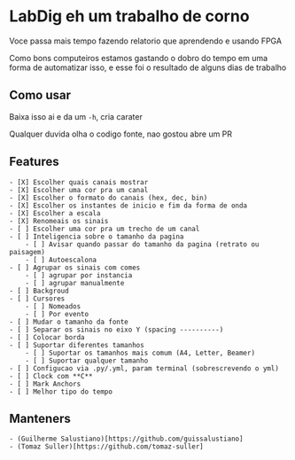 # LabDig eh um trabalho de corno
Voce passa mais tempo fazendo relatorio que aprendendo e usando FPGA

Como bons computeiros estamos gastando o dobro do tempo em uma forma de automatizar isso,
e esse foi o resultado de alguns dias de trabalho

## Como usar
Baixa isso ai e da um `-h`, cria carater

Qualquer duvida olha o codigo fonte, nao gostou abre um PR

## Features
    - [X] Escolher quais canais mostrar
    - [X] Escolher uma cor pra um canal
    - [X] Escolher o formato do canais (hex, dec, bin)
    - [X] Escolher os instantes de inicio e fim da forma de onda
    - [X] Escolher a escala
    - [X] Renomeais os sinais
    - [ ] Escolher uma cor pra um trecho de um canal
    - [ ] Inteligencia sobre o tamanho da pagina
        - [ ] Avisar quando passar do tamanho da pagina (retrato ou paisagem)
        - [ ] Autoescalona
    - [ ] Agrupar os sinais com comes
        - [ ] agrupar por instancia
        - [ ] agrupar manualmente
    - [ ] Backgroud
    - [ ] Cursores
        - [ ] Nomeados
        - [ ] Por evento
    - [ ] Mudar o tamanho da fonte
    - [ ] Separar os sinais no eixo Y (spacing ----------)
    - [ ] Colocar borda
    - [ ] Suportar diferentes tamanhos
        - [ ] Suportar os tamanhos mais comum (A4, Letter, Beamer)
        - [ ] Suportar qualquer tamanho
    - [ ] Configucao via .py/.yml, param terminal (sobrescrevendo o yml)
    - [ ] Clock com **C**
    - [ ] Mark Anchors
    - [ ] Melhor tipo do tempo

## Manteners
    - (Guilherme Salustiano)[https://github.com/guissalustiano]
    - (Tomaz Suller)[https://github.com/tomaz-suller]
